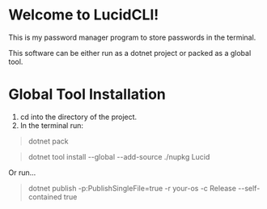 # Welcome to LucidCLI!

This is my password manager program to store passwords in the terminal.

This software can be either run as a dotnet project or packed as a global tool.


# Global Tool Installation

1. cd into the directory of the project.
2. In the terminal run: 
  > dotnet pack
  
  > dotnet tool install --global --add-source ./nupkg Lucid

Or run...

  > dotnet publish -p:PublishSingleFile=true -r your-os -c Release --self-contained true
